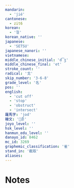 ```yaml
---
mandarin:
  - 'jié'
cantonese:
  - zit6
korean:
  - '절'
korean_native: ''
japanese:
  - 'SETSU'
japanese_nanori: ''
vietnamese:
middle_chinese_initial: 'd͡ʒ'
middle_chinese_final: 'et'
stroke_count: ''
radical: '戈'
skip_number: '3-6-8'
grade_level: '名'
pos: ''
english:
  - 'cut off'
  - 'stop'
  - 'obstruct'
  - 'intersect'
羅馬字: 'jod'
韓文: '졷'
joyo_level: ''
hsk_level: ''
hanmun_edu_level: ''
danayo_id: 8462
mc_id: 3269
graphemic_classification: '雀'
stand_in: '截取'
aliases:
---
```


# Notes

